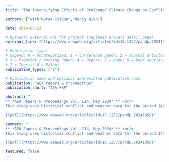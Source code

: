 ```yaml
---
title: "The Intensifying Effects of Prolonged Climate Change on Conflict, 1400-1900 CE"

authors: ["with Murat Iyigun","Nancy Qian"]

date: 2024-05-23

# Optional external URL for project (replaces project detail page).
external_link: "https://www.aeaweb.org/articles?id=10.1257/pandp.20241058"

# Publication type.
# Legend: 0 = Uncategorized; 1 = Conference paper; 2 = Journal article;
# 3 = Preprint / Working Paper; 4 = Report; 5 = Book; 6 = Book section;
# 7 = Thesis; 8 = Patent
publication_types: ["2"]

# Publication name and optional abbreviated publication name.
publication: "AEA Papers & Proceedings"
publication_short: "AEA P&P"

abstract: "
** *AEA Papers & Proceedings Vol. 114, May 2024* ** <br/>
This study uses historical conflict and weather data for the period 1400–1900 CE to investigate the long-run effects of climate change on political instability in a context that suffered extensive cooling. The results show that temperature changes have little effect on conflict if they are isolated events but that consecutive periods of cooling are associated with increased conflict. This is consistent with the conventional wisdom that societies and economies are able to adapt to a certain amount of environmental change. But if climate change is prolonged, then the disruptions they cause can cumulate and lead to political instability. <br/>

[[pdf]](https://www.aeaweb.org/articles?id=10.1257/pandp.20241058)"

summary: "
** *AEA Papers & Proceedings Vol. 114, May 2024* ** <br/>
This study uses historical conflict and weather data for the period 1400–1900 CE to investigate the long-run effects of climate change on political instability in a context that suffered extensive cooling. The results show that temperature changes have little effect on conflict if they are isolated events but that consecutive periods of cooling are associated with increased conflict. This is consistent with the conventional wisdom that societies and economies are able to adapt to a certain amount of environmental change. But if climate change is prolonged, then the disruptions they cause can cumulate and lead to political instability. <br/>

[[pdf]](https://www.aeaweb.org/articles?id=10.1257/pandp.20241058)"

featured: false
---
```

